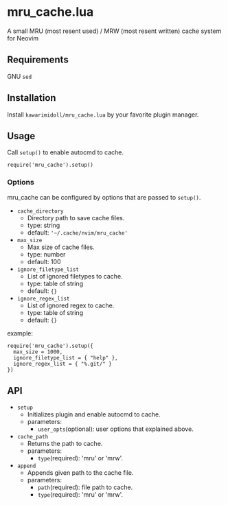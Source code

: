 # mru_cache.lua

A small MRU (most resent used) / MRW (most resent written) cache system for Neovim

## Requirements

GNU `sed`

## Installation

Install `kawarimidoll/mru_cache.lua` by your favorite plugin manager.

## Usage

Call `setup()` to enable autocmd to cache.

```
require('mru_cache').setup()
```

### Options

mru_cache can be configured by options that are passed to `setup()`.

- `cache_directory`
  - Directory path to save cache files.
  - type: string
  - default: `'~/.cache/nvim/mru_cache'`
- `max_size`
  - Max size of cache files.
  - type: number
  - default: 100
- `ignore_filetype_list`
  - List of ignored filetypes to cache.
  - type: table of string
  - default: `{}`
- `ignore_regex_list`
  - List of ignored regex to cache.
  - type: table of string
  - default: `{}`

example:
```
require('mru_cache').setup({
  max_size = 1000,
  ignore_filetype_list = { "help" },
  ignore_regex_list = { "%.git/" }
})
```

## API

- `setup`
  - Initializes plugin and enable autocmd to cache.
  - parameters:
    - `user_opts`(optional): user options that explained above.
- `cache_path`
  - Returns the path to cache.
  - parameters:
    - `type`(required): 'mru' or 'mrw'.
- `append`
  - Appends given path to the cache file.
  - parameters:
    - `path`(required): file path to cache.
    - `type`(required): 'mru' or 'mrw'.

